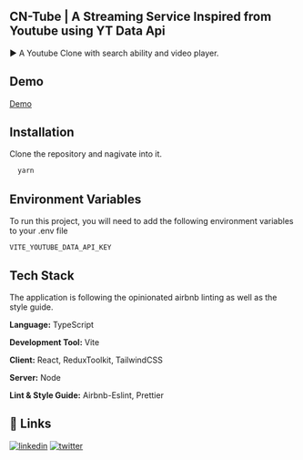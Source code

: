 
## CN-Tube | A Streaming Service Inspired from Youtube using YT Data Api

▶️ A Youtube Clone with search ability and video player. 


## Demo

[Demo](https://lighthearted-griffin-2b9185.netlify.app/)


## Installation

Clone the repository and nagivate into it.

```bash
  yarn

```
    
## Environment Variables

To run this project, you will need to add the following environment variables to your .env file

`VITE_YOUTUBE_DATA_API_KEY`


## Tech Stack
The application is following the opinionated airbnb linting as well as the style guide. 

**Language:** TypeScript

**Development Tool:** Vite

**Client:** React, ReduxToolkit, TailwindCSS

**Server:** Node

**Lint & Style Guide:** Airbnb-Eslint, Prettier
## 🔗 Links
[![linkedin](https://img.shields.io/badge/linkedin-0A66C2?style=for-the-badge&logo=linkedin&logoColor=white)](https://www.linkedin.com/in/connectwithnoor/)
[![twitter](https://img.shields.io/badge/twitter-1DA1F2?style=for-the-badge&logo=twitter&logoColor=white)](https://twitter.com/ConnectWithNoor)

